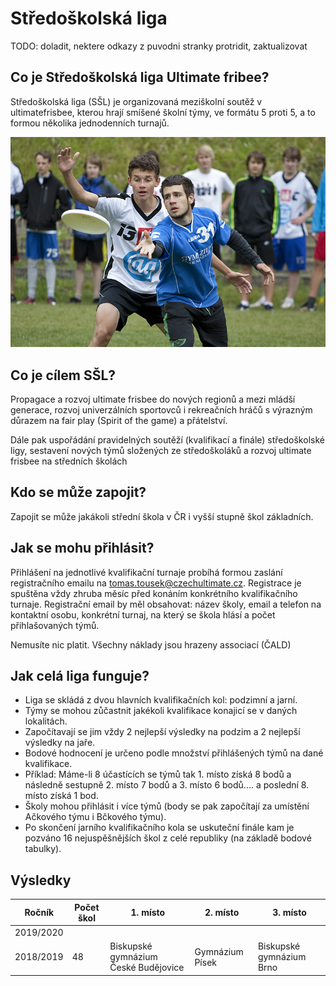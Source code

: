# Středoškolská liga

TODO: doladit, nektere odkazy z puvodni stranky protridit, zaktualizovat

## Co je Středoškolská liga Ultimate fribee?

Středoškolská liga (SŠL) je organizovaná meziškolní soutěž v ultimatefrisbee, kterou hrají smíšené školní týmy, ve formátu 5 proti 5, a to formou několika jednodenních turnajů.

![](assets/img/pages/programy/2012_ssl_hra.jpg)

## Co je cílem SŠL?

Propagace a rozvoj ultimate frisbee do nových regionů a mezi mládší generace, rozvoj univerzálních sportovců i rekreačních hráčů s výrazným důrazem na fair play (Spirit of the game) a přátelství.

Dále pak uspořádání pravidelných soutěží (kvalifikací a finále) středoškolské ligy, sestavení nových týmů složených ze středoškoláků a rozvoj ultimate frisbee na středních školách

## Kdo se může zapojit?

Zapojit se může jakákoli střední škola v ČR i vyšší stupně škol základních.

## Jak se mohu přihlásit?

Přihlášení na jednotlivé kvalifikační turnaje probíhá formou zaslání registračního emailu na tomas.tousek@czechultimate.cz. Registrace je spuštěna vždy zhruba měsíc před konáním konkrétního kvalifikačního turnaje. Registrační email by měl obsahovat: název školy, email a telefon na kontaktní osobu, konkrétní turnaj, na který se škola hlásí a počet přihlašovaných týmů.

Nemusíte nic platit. Všechny náklady jsou hrazeny associací (ČALD)

## Jak celá liga funguje?

-   Liga se skládá z dvou hlavních kvalifikačních kol: podzimní a jarní.
-   Týmy se mohou zůčastnit jakékoli kvalifikace konajicí se v daných lokalitách.
-   Započítavají se jim vždy 2 nejlepší výsledky na podzim a 2 nejlepší výsledky na jaře.
-   Bodové hodnocení je určeno podle množství přihlášených týmů na dané kvalifikace.
-   Příklad: Máme-li 8 účastících se týmů tak 1. místo získá 8 bodů a následně sestupně 2. místo 7 bodů a 3. místo 6 bodů.... a poslední 8. místo získá 1 bod.
-   Školy mohou přihlásit i více týmů (body se pak započítají za umístění Ačkového týmu i Bčkového týmu).
-   Po skončení jarního kvalifikačního kola se uskuteční finále kam je pozváno 16 nejuspěšnějších škol z celé republiky (na základě bodové tabulky).

<!-- ![](assets/img/pages/programy/2012_ssl_vitez.jpg) -->

## Výsledky

| Ročník    | Počet škol | 1. místo                             | 2. místo        | 3. místo                 |
| --------- | ---------- | ------------------------------------ | --------------- | ------------------------ |
| 2019/2020 |            |                                      |                 |                          |
| 2018/2019 | 48         | Biskupské gymnázium České Budějovice | Gymnázium Písek | Biskupské gymnázium Brno |
